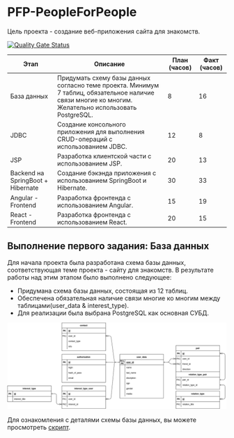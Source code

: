 # PFP-PeopleForPeople
Цель проекта - создание веб-приложения сайта для знакомств.

[![Quality Gate Status](https://sonarcloud.io/api/project_badges/measure?project=krilop_PFP-PeopleForPeople&metric=alert_status)](https://sonarcloud.io/summary/new_code?id=krilop_PFP-PeopleForPeople)

| Этап                              | Описание                                                                                   | План (часов) | Факт (часов) |
|-----------------------------------|--------------------------------------------------------------------------------------------|--------------|--------------|
| База данных                       | Придумать схему базы данных согласно теме проекта. Минимум 7 таблиц, обязательное наличие связи многие ко многим. Желательно использовать PostgreSQL. | 8            | 16           |
| JDBC                              | Создание консольного приложения для выполнения CRUD-операций с использованием JDBC.     | 12           |     8         |
| JSP                               | Разработка клиентской части с использованием JSP.                                          | 20           | 13           |
| Backend на SpringBoot + Hibernate | Создание бэкэнда приложения с использованием SpringBoot и Hibernate.                       | 30           | 33           |
| Angular - Frontend                | Разработка фронтенда с использованием Angular.                                              | 15           | 19           |
| React - Frontend                  | Разработка фронтенда с использованием React.                                                | 20           | 15           |
## Выполнение первого задания: База данных 

Для начала проекта была разработана схема базы данных, соответствующая теме проекта - сайту для знакомств. В результате работы над этим этапом было выполнено следующее:

- Придумана схема базы данных, состоящая из 12 таблиц.
- Обеспечена обязательная наличие связи многие ко многим между таблицами(user_data & interest_type).
- Для реализации была выбрана PostgreSQL как основная СУБД.

![Схема базы данных](./dataAboutDB/DBForInternship.drawio.png)

Для ознакомления с деталями схемы базы данных, вы можете просмотреть [скрипт](./dataAboutDB/schema).
